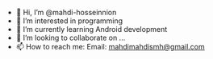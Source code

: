 - 👋 Hi, I’m @mahdi-hosseinnion
- 👀 I’m interested in programming
- 🌱 I’m currently learning Android development
- 💞️ I’m looking to collaborate on ...
- 📫 How to reach me:
        Email: mahdimahdismh@gmail.com

<!---
mahdi-hosseinnion/mahdi-hosseinnion is a ✨ special ✨ repository because its `README.md` (this file) appears on your GitHub profile.
You can click the Preview link to take a look at your changes.
--->
